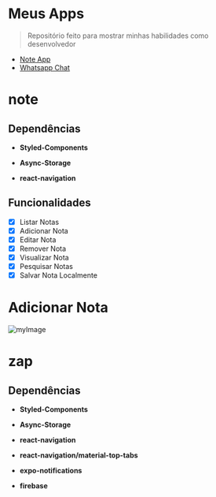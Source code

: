 # Meus Apps

> Repositório feito para mostrar minhas habilidades como desenvolvedor

- [Note App](#note)
- [Whatsapp Chat](#zap)

# note

## Dependências

- **Styled-Components**

- **Async-Storage**

- **react-navigation**

## Funcionalidades

- [x] Listar Notas
- [x] Adicionar Nota
- [x] Editar Nota
- [x] Remover Nota
- [x] Visualizar Nota
- [x] Pesquisar Notas
- [x] Salvar Nota Localmente

# Adicionar Nota

![myImage](https://media.giphy.com/media/wCKxS9Byd2FYQMVg0y/giphy.gif)

# zap

## Dependências

- **Styled-Components**

- **Async-Storage**

- **react-navigation**

- **react-navigation/material-top-tabs**

- **expo-notifications**

- **firebase**
